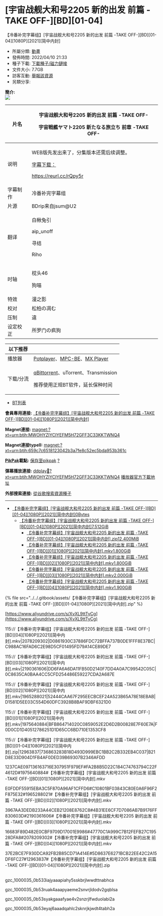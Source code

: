 # \[宇宙战舰大和号2205 新的出发 前篇 -TAKE OFF-]\[BD]\[01-04]

【冷番补完字幕组】\[宇宙战舰大和号2205 新的出发 前篇 -TAKE OFF-]\[BD]\[01-04]\[1080P]\[2021]\[简中内封]

* 所屬分類: [動畫](https://share.dmhy.org/topics/list/sort\_id/2)
* 發佈時間: 2022/04/10 21:33
* 種子下載: [下載種子/磁力鏈接](https://share.dmhy.org/topics/view/597083\_2205\_-TAKE\_OFF-\_BD\_01-04\_1080P\_2021.html#description-end)
* 文件大小: 7.7GB
* 訪客互動: [舉報該資源](https://share.dmhy.org/report/add/referer/1)
* 另類分享:             &#x20;

**簡介:** \
![](https://s1.ax1x.com/2022/04/10/LAwjcn.jpg) &#x20;

| 片名   | <p>宇宙战舰大和号2205 新的出发 前篇 -TAKE OFF-</p><p>宇宙戦艦ヤマト2205 新たなる旅立ち 前章 -TAKE OFF-</p>                                                                                                                                           |
| ---- | ----------------------------------------------------------------------------------------------------------------------------------------------------------------------------------------------------------------------- |
| 说明   | <p>WEB版先发出来了，分集版本还需后续调整。 </p><p><a href="https://app.gitbook.com/s/-M28LXeAiJJBlQqY_s5p/2022/4-yue/yu-zhou-zhan-jian-da-he-hao-2205-xin-de-chu-fa-qian-pian-take-offbd0104">字幕下载：</a></p><p>https://reurl.cc/rQpy5r</p> |
| 字幕制作 | 冷番补完字幕组                                                                                                                                                                                                                 |
| 片源   | BDrip来自jsum@U2                                                                                                                                                                                                          |
| 翻译   | <p>白楸兔引</p><p>aip_unoff</p><p>寻结</p><p>Riho</p>                                                                                                                                                                         |
| 时轴   | <p>枕头46</p><p>狗喵</p>                                                                                                                                                                                                    |
| 特效   | 漫之影                                                                                                                                                                                                                     |
| 校对   | 松柏の凋む                                                                                                                                                                                                                   |
| 压制   | 違                                                                                                                                                                                                                       |
| 设定校正 | 所罗门の疯狗                                                                                                                                                                                                                  |

&#x20;

| 以下推荐  |                                                                                                                                                 |
| ----- | ----------------------------------------------------------------------------------------------------------------------------------------------- |
| 播放器   | [Potplayer](https://potplayer.daum.net/)、[MPC-BE](https://sourceforge.net/projects/mpcbe/)、[MX Player](https://www.lanzous.com/b688551)         |
| 下载/分流 | <p><a href="https://github.com/c0re100/qBittorrent-Enhanced-Edition/releases">qBittorrent</a>、uTorrent、Transmission</p><p>推荐使用正规BT软件，延长保种时间</p> |

&#x20;



* [BT列表](https://share.dmhy.org/topics/view/597083\_2205\_-TAKE\_OFF-\_BD\_01-04\_1080P\_2021.html#tabs-1)

**會員專用連接:** [【冷番补完字幕组】\[宇宙战舰大和号2205 新的出发 前篇 -TAKE OFF-\]\[BD\]\[01-04\]\[1080P\]\[2021\]\[简中内封\]](https://dl.dmhy.org/2022/04/10/659c7c6518123042b3a7fe8c52ec5bda953b361c.torrent)

**Magnet連接:** [magnet:?xt=urn:btih:MWOHYZIYCIYEFM5H72GFF3C33KKTWNQ4](https://magnet/?xt=urn:btih:MWOHYZIYCIYEFM5H72GFF3C33KKTWNQ4\&dn=\&tr=http%3A%2F%2F104.143.10.186%3A8000%2Fannounce\&tr=udp%3A%2F%2F104.143.10.186%3A8000%2Fannounce\&tr=http%3A%2F%2Ftracker.openbittorrent.com%3A80%2Fannounce\&tr=udp%3A%2F%2Ftracker3.itzmx.com%3A6961%2Fannounce\&tr=http%3A%2F%2Ftracker4.itzmx.com%3A2710%2Fannounce\&tr=http%3A%2F%2Ftracker.publicbt.com%3A80%2Fannounce\&tr=http%3A%2F%2Ftracker.prq.to%2Fannounce\&tr=http%3A%2F%2Fopen.acgtracker.com%3A1096%2Fannounce\&tr=https%3A%2F%2Ft-115.rhcloud.com%2Fonly\_for\_ylbud\&tr=http%3A%2F%2Ftracker1.itzmx.com%3A8080%2Fannounce\&tr=http%3A%2F%2Ftracker2.itzmx.com%3A6961%2Fannounce\&tr=udp%3A%2F%2Ftracker1.itzmx.com%3A8080%2Fannounce\&tr=udp%3A%2F%2Ftracker2.itzmx.com%3A6961%2Fannounce\&tr=udp%3A%2F%2Ftracker3.itzmx.com%3A6961%2Fannounce\&tr=udp%3A%2F%2Ftracker4.itzmx.com%3A2710%2Fannounce\&tr=http%3A%2F%2Fnyaa.tracker.wf%3A7777%2Fannounce)

**Magnet連接typeII:** [magnet:?xt=urn:btih:659c7c6518123042b3a7fe8c52ec5bda953b361c](https://magnet/?xt=urn:btih:659c7c6518123042b3a7fe8c52ec5bda953b361c)

[**PikPak**](https://toapp.mypikpak.com/?\_\_source=dmhy&\_\_campaign=dmhyinfo)**載點:** [保存至pikpak](https://drive.mypikpak.com/landing?\_\_add\_url=magnet:?xt=urn:btih:659c7c6518123042b3a7fe8c52ec5bda953b361c&\_\_source=dmhy&\_\_campaign=dmhyh5) [?](https://www.mypikpak.com/)

**彈幕播放連接:** [ddplay:magnet:?xt=urn:btih:MWOHYZIYCIYEFM5H72GFF3C33KKTWNQ4](ddplay:magnet:?xt=urn:btih:MWOHYZIYCIYEFM5H72GFF3C33KKTWNQ4\&dn=\&tr=http%3A%2F%2F104.143.10.186%3A8000%2Fannounce\&tr=udp%3A%2F%2F104.143.10.186%3A8000%2Fannounce\&tr=http%3A%2F%2Ftracker.openbittorrent.com%3A80%2Fannounce\&tr=udp%3A%2F%2Ftracker3.itzmx.com%3A6961%2Fannounce\&tr=http%3A%2F%2Ftracker4.itzmx.com%3A2710%2Fannounce\&tr=http%3A%2F%2Ftracker.publicbt.com%3A80%2Fannounce\&tr=http%3A%2F%2Ftracker.prq.to%2Fannounce\&tr=http%3A%2F%2Fopen.acgtracker.com%3A1096%2Fannounce\&tr=https%3A%2F%2Ft-115.rhcloud.com%2Fonly\_for\_ylbud\&tr=http%3A%2F%2Ftracker1.itzmx.com%3A8080%2Fannounce\&tr=http%3A%2F%2Ftracker2.itzmx.com%3A6961%2Fannounce\&tr=udp%3A%2F%2Ftracker1.itzmx.com%3A8080%2Fannounce\&tr=udp%3A%2F%2Ftracker2.itzmx.com%3A6961%2Fannounce\&tr=udp%3A%2F%2Ftracker3.itzmx.com%3A6961%2Fannounce\&tr=udp%3A%2F%2Ftracker4.itzmx.com%3A2710%2Fannounce\&tr=http%3A%2F%2Fnyaa.tracker.wf%3A7777%2Fannounce) [播放器官方下載地址](http://www.dandanplay.com/?from=dmhy)

**外部搜索連接:** [從谷歌搜索資源種子](https://www.google.com/search?oe=utf-8\&q=659c7c6518123042b3a7fe8c52ec5bda953b361c)

***

* &#x20;[【冷番补完字幕组】\[宇宙战舰大和号2205 新的出发 前篇 -TAKE OFF-\]\[BD\]\[01-04\]\[1080P\]\[2021\]\[简中内封\]0Bytes](https://share.dmhy.org/topics/view/597083\_2205\_-TAKE\_OFF-\_BD\_01-04\_1080P\_2021.html)
  * &#x20;[【冷番补完字幕组】\[宇宙战舰大和号2205 新的出发 前篇 -TAKE OFF-\]\[BD\]\[01-04\]\[1080P\]\[2021\]\[简中内封\]7.512GiB](https://share.dmhy.org/topics/view/597083\_2205\_-TAKE\_OFF-\_BD\_01-04\_1080P\_2021.html)
    * &#x20;[【冷番补完字幕组】\[宇宙战舰大和号2205 新的出发 前篇 -TAKE OFF-\]\[BD\]\[01-04\]\[1080P\]\[2021\]\[简中内封\].zip12.400MiB](https://share.dmhy.org/topics/view/597083\_2205\_-TAKE\_OFF-\_BD\_01-04\_1080P\_2021.html)
    * &#x20;[【冷番补完字幕组】\[宇宙战舰大和号2205 新的出发 前篇 -TAKE OFF-\]\[BD\]\[01\]\[1080P\]\[2021\]\[简中内封\].mkv1.800GiB](https://share.dmhy.org/topics/view/597083\_2205\_-TAKE\_OFF-\_BD\_01-04\_1080P\_2021.html)
    * &#x20;[【冷番补完字幕组】\[宇宙战舰大和号2205 新的出发 前篇 -TAKE OFF-\]\[BD\]\[02\]\[1080P\]\[2021\]\[简中内封\].mkv1.800GiB](https://share.dmhy.org/topics/view/597083\_2205\_-TAKE\_OFF-\_BD\_01-04\_1080P\_2021.html)
    * &#x20;[【冷番补完字幕组】\[宇宙战舰大和号2205 新的出发 前篇 -TAKE OFF-\]\[BD\]\[03\]\[1080P\]\[2021\]\[简中内封\].mkv2.000GiB](https://share.dmhy.org/topics/view/597083\_2205\_-TAKE\_OFF-\_BD\_01-04\_1080P\_2021.html)
    * &#x20;[【冷番补完字幕组】\[宇宙战舰大和号2205 新的出发 前篇 -TAKE OFF-\]\[BD\]\[04\]\[1080P\]\[2021\]\[简中内封\].mkv1.900GiB](https://share.dmhy.org/topics/view/597083\_2205\_-TAKE\_OFF-\_BD\_01-04\_1080P\_2021.html)



{% file src="../../.gitbook/assets/【冷番补完字幕组】[宇宙战舰大和号2205 新的出发 前篇 -TAKE OFF-][BD][01-04][1080P][2021][简中内封].zip" %}

[https://www.aliyundrive.com/s/XvXL9ttTyCg](https://www.aliyundrive.com/s/XvXL9ttTyCg)



115://【冷番补完字幕组】\[宇宙战舰大和号2205 新的出发 前篇 -TAKE OFF-]\[BD]\[04]\[1080P]\[2021]\[简中内封].mkv|2078209302|D0861930C37886FDC72BFFA737B0DE1FFF8E37BC|C988AC16FAD6C2E98D5CF01495FD79A14CE89DE7&#x20;

115://【冷番补完字幕组】\[宇宙战舰大和号2205 新的出发 前篇 -TAKE OFF-]\[BD]\[03]\[1080P]\[2021]\[简中内封].mkv|2190361606|DD6FA6A6DA11FB50D2140F7DD4A0A7C99542C05C|0C8635CA0BAA4CC5CFD254486E59227CDA2A687E&#x20;

115://【冷番补完字幕组】\[宇宙战舰大和号2205 新的出发 前篇 -TAKE OFF-]\[BD]\[02]\[1080P]\[2021]\[简中内封].mkv|1965288021|52444CAA67F295EECBCEF24A523B65A78E18EBAB|D1581D5EE03C554D60DFC3928B8BAF9DBF6321D0&#x20;

115://【冷番补完字幕组】\[宇宙战舰大和号2205 新的出发 前篇 -TAKE OFF-]\[BD]\[01]\[1080P]\[2021]\[简中内封].mkv|1975640884|BFB864714020C0859052E2D6D2B00828E7F60E7A|F0D0CD1D40512786251D1D65CC6BD710E1353CF8&#x20;

115://【冷番补完字幕组】\[宇宙战舰大和号2205 新的出发 前篇 -TAKE OFF-]\[BD]\[01-04]\[1080P]\[2021]\[简中内封].zip|12963837|736863283B18D493D999EBC1BB2C2B332EB4C037|B21D8E33D904D1FB4AF0DED39B69307B2346AFDD



1237CAE097136163716E307951F979EF#FA2B8B5D22C184C74763794C22F4612D#1975640884#【冷番补完字幕组】\[宇宙战舰大和号2205 新的出发 前篇 -TAKE OFF-]\[BD]\[01]\[1080P]\[2021]\[简中内封].mkv&#x20;

E0FDDF55915EBA3C5F870A96AF1CFFD6#C10801BF03843C80E0A6F96F2F875E32#1965288021#【冷番补完字幕组】\[宇宙战舰大和号2205 新的出发 前篇 -TAKE OFF-]\[BD]\[02]\[1080P]\[2021]\[简中内封].mkv&#x20;

3967AA3DEDB233A44CEB21208E8762C8#4B31EE6CF7D7086AB7B9176FF830603D#2190361606#【冷番补完字幕组】\[宇宙战舰大和号2205 新的出发 前篇 -TAKE OFF-]\[BD]\[03]\[1080P]\[2021]\[简中内封].mkv&#x20;

16683F89D482E0CBF9709D17001E9986#47770C1A999C7B12FEFB27C19528DFA8#2078209302#【冷番补完字幕组】\[宇宙战舰大和号2205 新的出发 前篇 -TAKE OFF-]\[BD]\[04]\[1080P]\[2021]\[简中内封].mkv&#x20;

37E2BCE7F930DCA92FB2B85CD71A414E#5D8637E6271BCB22EE42C2A15DF6FC27#12963837#【冷番补完字幕组】\[宇宙战舰大和号2205 新的出发 前篇 -TAKE OFF-]\[BD]\[01-04]\[1080P]\[2021]\[简中内封].zip

\
gzc\_1000035\_0b533iajyaaapiahy5sskbrjlwwdttnabhca

gzc\_1000035\_0b53ruak4aaapyaeme2snvrjldodv2gqblsa

gzc\_1000035\_0b53syakgaaafyae4v2snzrjlfwduolabi2a

gzc\_1000035\_0b53eyaj6aaadqahlc2sknrjkjwdt4tabh2a

